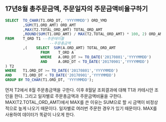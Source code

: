 ## 17년8월 총주문금액, 주문일자의 주문금액비율구하기
```sql
SELECT  TO_CHAR(T1.ORD_DT, 'YYYYMMDD') ORD_YMD
        ,SUM(T1.ORD_AMT) ORD_AMT
        ,MAX(T2.TOTAL_ORD_AMT) TOTAL_ORD_AMT
        ,ROUND(SUM(T1.ORD_AMT) / MAX(T2.TOTAL_ORD_AMT) * 100, 2) ORD_AMT_RT
FROM    T_ORD T1 --주문테이블
                    --주문총금액
        ,(    SELECT  SUM(A.ORD_AMT) TOTAL_ORD_AMT
                FROM    T_ORD A 
                WHERE   A.ORD_DT >= TO_DATE('20170801','YYYYMMDD') 
                AND     A.ORD_DT < TO_DATE('20170901','YYYYMMDD')
) T2
WHERE   T1.ORD_DT >= TO_DATE('20170801','YYYYMMDD')
AND     T1.ORD_DT < TO_DATE('20170901','YYYYMMDD')
GROUP BY TO_CHAR(T1.ORD_DT, 'YYYYMMDD');
```
먼저 T2에서 8월 주문총금액을 구한다. 이후 8월달 조회결과에 대해 T1과 카테시안 조인을 한다. 그리고 일자별로 주문총금액과 주문금액비율을 구한다. MAX(T2.TOTAL_ORD_AMT)에서 MAX를 쓴 이유는 SUM으로 할 시 금액이 비정상적으로 높게 나오기 때문이다. 일자별로 여러번 주문한 경우가 있기 때문이다. MAX를 사용하여 데이터가 똑같이 나오게 한다. 